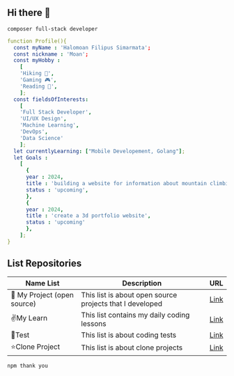 ## Hi there 👋

```
composer full-stack developer
```

```yaml
function Profile(){
  const myName : 'Halomoan Filipus Simarmata';
  const nickname : 'Moan';
  const myHobby :
    [
    'Hiking 🗻',
    'Gaming 🎮',
    'Reading 📖',
    ];
  const fieldsOfInterests:
    [
    'Full Stack Developer',
    'UI/UX Design',
    'Machine Learning',
    'DevOps',
    'Data Science'
    ];
  let currentlyLearning: ["Mobile Developement, Golang"];
  let Goals :
    [
      {
      year : 2024,
      title : 'building a website for information about mountain climbing in Indonesia',
      status : 'upcoming',
      },
      {
      year : 2024,
      title : 'create a 3d portfolio website',
      status : 'upcoming'
      },
    ];
}
```

## List Repositories

| Name List | Description | URL |
|  -------  | ----------- |:---:|
| 🚀 My Project (open source) | This list is about open source projects that I developed | [Link](https://github.com/stars/moanfs/lists/my-project-open-source) |
| ✌️My Learn | This list contains my daily coding lessons | [Link](https://github.com/stars/moanfs/lists/my-learn) |
| 💪Test | This list is about coding tests | [Link](https://github.com/stars/moanfs/lists/test) |
| ⭐Clone Project | This list is about clone projects | [Link](https://github.com/stars/moanfs/lists/clone-project) |

```
npm thank you
```
